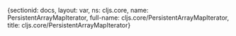 {sectionid: docs, layout: var, ns: cljs.core, name: PersistentArrayMapIterator, full-name: cljs.core/PersistentArrayMapIterator,
  title: cljs.core/PersistentArrayMapIterator}
